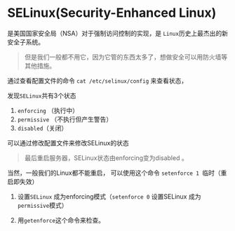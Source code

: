 SELinux(Security-Enhanced Linux)
=============
是美国国家安全局（NSA）对于强制访问控制的实现，是 `Linux`历史上最杰出的新安全子系统。
> 但是我们一般都不用它，因为它管的东西太多了，想做安全可以用防火墙等其他措施。

通过查看配置文件的命令 `cat /etc/selinux/config` 来查看状态，

发现`SELinux`共有3个状态

1. `enforcing` （执行中）
2. `permissive` （不执行但产生警告）
3. `disabled`（关闭）

可以通过修改配置文件来修改SELinux的状态

> 最后重启服务器，SELinux状态由enforcing变为disabled 。 

当然，一般我们的Linux都不能重启，
可以使用这个命令 `setenforce 1 `临时（重启即失效）

1. 设置`SELinux` 成为enforcing模式（`setenforce 0` 设置SELinux 成为`permissive`模式）

2. 用`getenforce`这个命令来检查。
